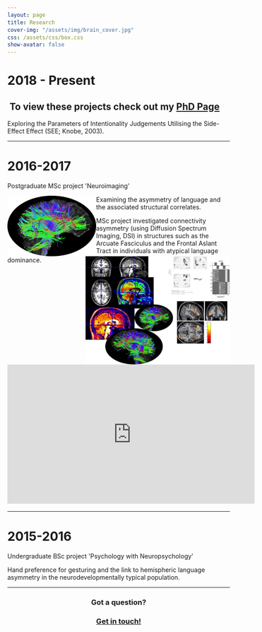 ```yaml
---
layout: page
title: Research
cover-img: "/assets/img/brain_cover.jpg"
css: /assets/css/box.css
show-avatar: false
---
```

# 2018 - Present

##  To view these projects check out my [PhD Page](https://bradk.co.uk/phd)  

Exploring the Parameters of Intentionality Judgements Utilising the Side-Effect Effect (SEE; Knobe, 2003).

---
# 2016-2017  
Postgraduate MSc project 'Neuroimaging'

<img style="float: left;" src="https://github.com/b-kennedy0/b-kennedy0.github.io/blob/master/assets/img/COPYB0452_DTI_thresh35_LHem.png?raw=true" width="201" height="137" />

Examining the asymmetry of language and the associated structural correlates.

<img style="float: right;" src="https://github.com/b-kennedy0/b-kennedy0.github.io/blob/master/assets/img/brain1.jpg?raw=true" alt="" width="327" height="245" />

MSc project investigated connectivity asymmetry (using Diffusion Spectrum Imaging, DSI) in structures such as the Arcuate Fasciculus and the Frontal Aslant Tract in individuals with atypical language dominance.

<div id="content-desktop">
<p align="center"><iframe width="560" height="315" src="https://www.youtube.com/embed/6XZ54ijJYSk" frameborder="0" allow="accelerometer; autoplay; encrypted-media; gyroscope; picture-in-picture" allowfullscreen></iframe></p>
</div>

---
# 2015-2016
Undergraduate BSc project 'Psychology with Neuropsychology'

Hand preference for gesturing and the link to hemispheric language asymmetry in the neurodevelopmentally typical population.

---

<h3 style="text-align: center;">Got a question?</h3>
<h3 style="text-align: center;"><a href="/contact">Get in touch!</a></h3>
